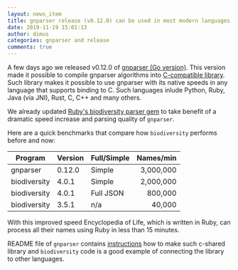```yaml
---
layout: news_item
title: gnparser release (v0.12.0) can be used in most modern languages
date: 2019-11-19 15:01:13
author: dimus
categories: gnparser and release
comments: true
---
```


A few days ago we released v0.12.0 of [gnparser (Go
version)](https://gitlab.com/gogna/gnparser/-/releases). This version made it
possible to compile gnparser algorithms into [C-compatible
library](https://gitlab.com/gogna/gnparser/blob/master/binding/main.go). Such
library makes it possible to use gnparser with its native speeds in any
language that supports binding to C. Such languages inlude Python, Ruby, Java
(via JNI), Rust, C, C++ and many others.

We already updated [Ruby's biodiversity parser
gem](https://github.com/GlobalNamesArchitecture/biodiversity) to take benefit
of a dramatic speed increase and parsing quality of `gnparser`.

Here are a quick benchmarks that compare how `biodiversity` performs before
and now:

| Program      | Version | Full/Simple | Names/min |
| ------------ | ------- | ----------- | --------: |
| gnparser     | 0.12.0  | Simple      | 3,000,000 |
| biodiversity | 4.0.1   | Simple      | 2,000,000 |
| biodiversity | 4.0.1   | Full JSON   |   800,000 |
| biodiversity | 3.5.1   | n/a         |    40,000 |

With this improved speed Encyclopedia of Life, which is written in Ruby,
can process all their names using Ruby in less than 15 minutes.

README file of `gnparser` contains [instructions](https://gitlab.com/gogna/gnparser#use-as-a-shared-c-library) how to make such c-shared
library and `biodiversity` code is a good example of connecting the library to
other languages.
